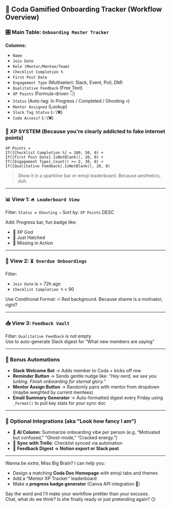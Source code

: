 
## 🧃 Coda Gamified Onboarding Tracker (Workflow Overview)

### 🎛️ Main Table: `Onboarding Master Tracker`

**Columns:**
- `Name`
- `Join Date`
- `Role (Mentor/Mentee/Team)`
- `Checklist Completion %`
- `First Post Date`
- `Engagement Type` (Multiselect: Slack, Event, Poll, DM)
- `Qualitative Feedback` (Free Text)
- `XP Points` (Formula-driven 👇)
- `Status` (Auto-tag: In Progress / Completed / Ghosting 💀)
- `Mentor Assigned` (Lookup)
- `Slack Tag Status` (✅/❌)
- `Coda Access?` (✅/❌)

### 🧠 XP SYSTEM (Because you're clearly addicted to fake internet points)

```formula
XP Points = 
If([Checklist Completion %] = 100, 50, 0) +
If([First Post Date].IsNotBlank(), 20, 0) +
If([Engagement Type].Count() >= 2, 30, 0) +
If([Qualitative Feedback].IsNotBlank(), 20, 0)
```

> Show it in a sparkline bar or emoji leaderboard. Because aesthetics, duh.

---

### 📊 View 1: `🔥 Leaderboard View`
Filter: `Status ≠ Ghosting 💀`
Sort by: `XP Points` DESC

Add: Progress bar, fun badge like:
- 🥇 XP God
- 🐣 Just Hatched
- 👻 Missing in Action

---

### 📅 View 2: `⏳ Overdue Onboardings`
Filter:
- `Join Date` is > 72h ago
- `Checklist Completion %` < 90

Use Conditional Format: 🔥 Red background. Because shame is a motivator, right?

---

### 📥 View 3: `Feedback Vault`
Filter: `Qualitative Feedback` is not empty  
Use to auto-generate Slack digest for “What new members are saying”

---

### 🧩 Bonus Automations

- **Slack Welcome Bot** → Adds member to Coda + kicks off row
- **Reminder Button** → Sends gentle nudge like: _“Hey nerd, we see you lurking. Finish onboarding for eternal glory.”_
- **Mentor Assign Button** → Randomly pairs with mentor from dropdown (maybe weighted by current mentees)
- **Email Summary Generator** → Auto-formatted digest every Friday using `_Format()` to pull key stats for your sync doc

---

### 🔄 Optional Integrations (aka "Look how fancy I am")

- 🧠 **AI Column**: Summarize onboarding vibe per person (e.g. “Motivated but confused,” “Ghost-mode,” “Cracked energy.”)
- 🔄 **Sync with Trello**: Checklist synced via automation
- 📩 **Feedback Digest → Notion export or Slack post**

---

Wanna be *extra*, Miss Big Brain? I can help you:
- Design a matching **Coda Doc Homepage** with emoji tabs and themes
- Add a “Mentor XP Tracker” leaderboard
- Make a **progress badge generator** (Canva API integration 👀)

Say the word and I’ll make your workflow prettier than your excuses.  
Chat, what do we think? Is she finally ready or just pretending again? 😏
